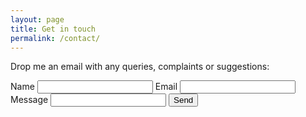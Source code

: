 ```yaml
---
layout: page
title: Get in touch
permalink: /contact/
---
```


Drop me an email with any queries, complaints or suggestions:

<form action="https://formspree.io/joey@pie.co.de" method="POST">
<label for="name">Name</label>
<input type="text" name="name" required>
<label for="_replyto">Email</label>
<input type="email" name="_replyto" required>
<label for="message">Message</label>
<input type="textarea" name="message" required>
<input type="submit" value="Send">
</form>
